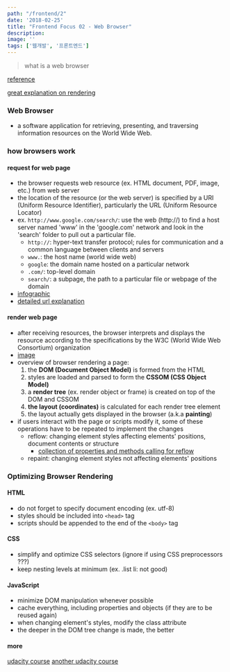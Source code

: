 ```yaml
---
path: "/frontend/2"
date: '2018-02-25'
title: "Frontend Focus 02 - Web Browser"
description: 
image: ''
tags: ['웹개발', '프론트엔드']
---
```

> what is a web browser

[reference](https://frontendmasters.com/books/front-end-handbook/2018/learning/browsers.html)

[great explanation on rendering](https://hacks.mozilla.org/2017/05/quantum-up-close-what-is-a-browser-engine/)

### Web Browser
- a software application for retrieving, presenting, and traversing information resources on the World Wide Web.

### how browsers work

#### request for web page
- the browser requests web resource (ex. HTML document, PDF, image, etc.) from web server
- the location of the resource (or the web server) is specified by a URI (Uniform Resource Identifier), particularly the URL (Uniform Resource Locator)
- ex. `http://www.google.com/search/`: use the web (http://) to find a host server named 'www' in the 'google.com' network and look in the 'search' folder to pull out a particular file.
    - `http://`: hyper-text transfer protocol; rules for communication and a common language between clients and servers
    - `www.`: the host name (world wide web)
    - `google`: the domain name hosted on a particular network
    - `.com/`: top-level domain
    - `search/`: a subpage, the path to a particular file or webpage of the domain
- [infographic](https://www.helloitsliam.com/2014/12/20/how-the-internet-works-infographic/)
- [detailed url explanation](https://developer.mozilla.org/en-US/docs/Learn/Common_questions/What_is_a_URL)

#### render web page
- after receiving resources, the browser interprets and displays the resource according to the specifications by the W3C (World Wide Web Consortium) organization
- [image](https://hacks.mozilla.org/2017/05/quantum-up-close-what-is-a-browser-engine/)
- overview of browser rendering a page:
    1. the __DOM (Document Object Model)__ is formed from the HTML
    2. styles are loaded and parsed to form the __CSSOM (CSS Object Model)__
    3. a __render tree__ (ex. render object or frame) is created on top of the DOM and CSSOM
    4. __the layout (coordinates)__ is calculated for each render tree element
    5. the layout actually gets displayed in the browser (a.k.a __painting__)
- if users interact with the page or scripts modify it, some of these operations have to be repeated to implement the changes
    - reflow: changing element styles affecting elements' positions, document contents or structure
        - [collection of properties and methods calling for reflow](https://gist.github.com/paulirish/5d52fb081b3570c81e3a)
    - repaint: changing element styles not affecting elements' positions
    
### Optimizing Browser Rendering

#### HTML
- do not forget to specify document encoding (ex. utf-8)
- styles should be included into `<head>` tag
- scripts should be appended to the end of the `<body>` tag

#### CSS
- simplify and optimize CSS selectors (ignore if using CSS preprocessors ???)
- keep nesting levels at minimum (ex. .list li: not good)

#### JavaScript
- minimize DOM manipulation whenever possible
- cache everything, including properties and objects (if they are to be reused again)
- when changing element's styles, modify the class attribute
- the deeper in the DOM tree change is made, the better

#### more
[udacity course](https://www.udacity.com/course/website-performance-optimization--ud884)
[another udacity course](https://www.udacity.com/course/browser-rendering-optimization--ud860)